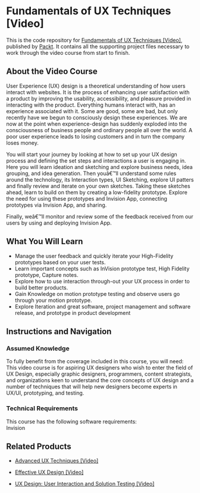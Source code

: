 # Fundamentals of UX Techniques [Video]
This is the code repository for [Fundamentals of UX Techniques [Video]](https://www.packtpub.com/application-development/fundamentals-ux-techniques-video?utm_source=github&utm_medium=repository&utm_campaign=9781788290890), published by [Packt](https://www.packtpub.com/?utm_source=github). It contains all the supporting project files necessary to work through the video course from start to finish.
## About the Video Course
User Experience (UX) design is a theoretical understanding of how users interact with websites. It is the process of enhancing user satisfaction with a product by improving the usability, accessibility, and pleasure provided in interacting with the product. Everything humans interact with, has an experience associated with it. Some are good, some are bad, but only recently have we begun to consciously design these experiences. We are now at the point when experience-design has suddenly exploded into the consciousness of business people and ordinary people all over the world. A poor user experience leads to losing customers and in turn the company loses money.

You will start your journey by looking at how to set up your UX design process and defining the set steps and interactions a user is engaging in. Here you will learn ideation and sketching and explore business needs, idea grouping, and idea generation. Then youâ€™ll understand some rules around the technology, its Interaction types, UI Sketching, explore UI patters and finally review and iterate on your own sketches. Taking these sketches ahead, learn to build on them by creating a low-fidelity prototype. Explore the need for using these prototypes and Invision App, connecting prototypes via Invision App, and sharing.

Finally, weâ€™ll monitor and review some of the feedback received from our users by using and deploying Invision App.

<H2>What You Will Learn</H2>
<DIV class=book-info-will-learn-text>
<UL>
<LI>Manage the user feedback and quickly iterate your High-Fidelity prototypes based on your user tests. 
<LI>Learn important concepts such as InVision prototype test, High Fidelity prototype, Capture notes. 
<LI>Explore how to use interaction through-out your UX process in order to build better products. 
<LI>Gain Knowledge on motion prototype testing and observe users go through your motion prototype. 
<LI>Explore Iteration and great software, project management and software release, and prototype in product development </LI></UL></DIV>

## Instructions and Navigation
### Assumed Knowledge
To fully benefit from the coverage included in this course, you will need:<br/>
This video course is for aspiring UX designers who wish to enter the field of UX Design, especially graphic designers, programmers, content strategists, and organizations keen to understand the core concepts of UX design and a number of techniques that will help new designers become experts in UX/UI, prototyping, and testing.
### Technical Requirements
This course has the following software requirements:<br/>
Invision

## Related Products
* [Advanced UX Techniques [Video]](https://www.packtpub.com/application-development/advanced-ux-techniques-video?utm_source=github&utm_medium=repository&utm_campaign=9781788296465)

* [Effective UX Design [Video]](https://www.packtpub.com/business/effective-ux-design-video?utm_source=github&utm_medium=repository&utm_campaign=9781789348798)

* [UX Design: User Interaction and Solution Testing [Video]](https://www.packtpub.com/application-development/ux-design-user-interaction-and-solution-testing-video?utm_source=github&utm_medium=repository&utm_campaign=9781788298193)
